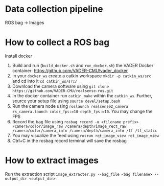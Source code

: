 # Data collection pipeline

ROS bag -> Images

# How to collect a ROS bag

Install docker

1. Build and run (`build_docker.sh` and `run_docker.sh`) the VADER Docker container: https://github.com/VADER-CMU/vader_docker
2. In your `docker_ws` create a catkin workspace `mkdir -p catkin_ws/src` and cd into it `cd catkin_ws/src/`
3. Download the camera software using `git clone https://github.com/VADER-CMU/realsense-ros.git`
4. In the docker container run `catkin_make` within the `catkin_ws`. Further, source your setup file using `source devel/setup.bash`
5. Run the camera node using `roslaunch realsense2_camera rs_camera.launch color_fps:=10 depth_fps:=10`. You may change the FPS
6. Record the bag file using `rosbag record -o <filename prefix> /camera/color/image_raw /camera/depth/image_rect_raw /camera/color/camera_info /camera/depth/camera_info /tf /tf_static`
7. You may visualize the feed using `rosrun rqt_image_view rqt_image_view`
8. Ctrl+C in the rosbag record terminal will save the rosbag

# How to extract images

Run the extraction script `image_extracter.py --bag_file <bag filename> --output_dir <output_dir>`
